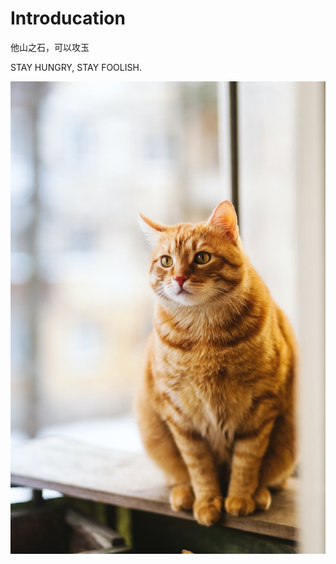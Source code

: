 # Introducation


他山之石，可以攻玉

STAY HUNGRY, STAY FOOLISH.

![reading](https://github.com/Kua-Fu/blog-book-images/blob/main/reading/cat.jpg?raw=true)
